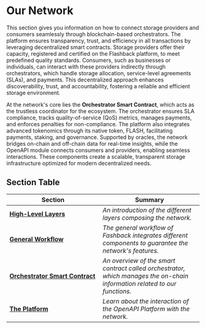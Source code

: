 # Our Network

This section gives you information on how to connect storage providers and consumers seamlessly through blockchain-based orchestrators. The platform ensures transparency, trust, and efficiency in all transactions by leveraging decentralized smart contracts. Storage providers offer their capacity, registered and certified on the Flashback platform, to meet predefined quality standards. Consumers, such as businesses or individuals, can interact with these providers indirectly through orchestrators, which handle storage allocation, service-level agreements (SLAs), and payments. This decentralized approach enhances discoverability, trust, and accountability, fostering a reliable and efficient storage environment.

At the network's core lies the **Orchestrator Smart Contract**, which acts as the trustless coordinator for the ecosystem. The orchestrator ensures SLA compliance, tracks quality-of-service (QoS) metrics, manages payments, and enforces penalties for non-compliance. The platform also integrates advanced tokenomics through its native token, FLASH, facilitating payments, staking, and governance. Supported by oracles, the network bridges on-chain and off-chain data for real-time insights, while the OpenAPI module connects consumers and providers, enabling seamless interactions. These components create a scalable, transparent storage infrastructure optimized for modern decentralized needs.

## Section Table

<table><thead><tr><th width="227">Section</th><th>Summary</th></tr></thead><tbody><tr><td><a href="our-network/high-level-layers.md"><strong>High-Level Layers</strong></a></td><td><em>An introduction of the different layers composing the network.</em></td></tr><tr><td><a href="our-network/general-workflow.md"><strong>General Workflow</strong></a></td><td><em>The general workflow of Fashback integrates different components to guarantee the network's features.</em></td></tr><tr><td><a href="our-network/orchestrator-smart-contract.md"><strong>Orchestrator Smart Contract</strong></a></td><td><em>An overview of the smart contract called orchestrator, which manages the on-chain information related to our functions.</em></td></tr><tr><td><a href="our-network/the-platform.md"><strong>The Platform</strong></a></td><td><em>Learn about the interaction of the OpenAPI Platform with the network.</em></td></tr></tbody></table>

